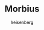 ---
layout: post
author: heisenberg
category: Filmes
post_date: '2022-05-25T03:31:58.862Z'
post_modified: '2022-05-25T03:31:58.862Z'
title: Morbius
description: 'Gravemente doente com um raro distúrbio sanguíneo e determinado a salvar outros sofrendo o mesmo destino, o Dr. Morbius tenta uma aposta desesperada. O que primeiramente parece ser um sucesso radical, libera uma escuridão dentro dele e transforma esse médico em um caçador.'
poster_path: /7gmOjg7lQXGLW8wX31ry1IdIY07.jpg
tmdb_id: 526896
imdb_id: tt5108870
runtime: 104
release_date: '2022-03-30'
genres:
  - Ação
  - Ficção científica
  - Fantasia
casts:
  - Jared Leto
  - Matt Smith
  - Adria Arjona
  - Jared Harris
  - Al Madrigal
  - Tyrese Gibson
crews:
  - Daniel Espinosa
trailer: r5D_XnTzOoQ
certification: 14
adult: false
vote_average: 6.3
vote_count: 1120
qualitys:
  - 1080p
  - 720p
audios:
  - Dual Áudio
  - Português
  - Inglês
extensions:
  - mkv
  - mp4
---